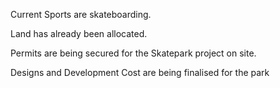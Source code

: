 Current Sports are skateboarding. 

Land has already been allocated. 

Permits are being secured for the Skatepark project on site. 

Designs and Development Cost are being finalised for the park 
